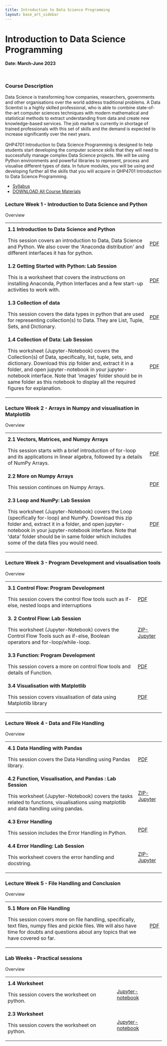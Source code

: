 ```yaml
---
title: Introduction to Data Science Programming
layout: base_art_sidebar
---
```


# Introduction to Data Science Programming
**Date: March-June 2023**


<br>
<div class="panel panel-collapsable is-expanded">
    <div class="panel-heading">
        <h3>Course Description</h3>
            <span class="panel-collapsable-trigger"></span>
        </div>
    <div class="panel-content" style="display: block;">
        <p>Data Science is transforming how companies, researchers, governments and other organisations over the world address traditional problems. A Data Scientist is a highly skilled professional, who is able to combine state-of-the-art computer sciences techniques with modern mathematical and statistical methods to extract understanding from data and create new knowledge-based services. The job market is currently in shortage of trained professionals with this set of skills and the demand is expected to increase significantly over the next years.
        <br><br>
        QHP4701 Introduction to Data Science Programming is designed to help students start developing the computer science skills that they will need to successfully manage complex Data Science projects. We will be using Python environments and powerful libraries to represent, process and visualise different types of data. In future modules, you will be using and developing further all the skills that you will acquire in QHP4701 Introduction to Data Science Programming.
        </p>
        <ul>
            <li><a href="" target="_blank">Syllabus</a></li>
            <li><a href="">DOWNLOAD All Course Materials</a></li>
        </ul>
        </div>
    </div>



<div class="panel panel-collapsable ">
    <div class="panel-heading">
        <h3>Lecture Week 1 - Introduction to Data Science and Python</h3>
        <span class="panel-collapsable-trigger"></span>
        </div>
    <div class="panel-content">
        <div class="heading" style="margin-top: 0">
            <p>Overview</p>
        </div>
        <table>
            <tr><th colspan="2"></th></tr>
            <tr>
                <td><b>1.1 Introduction to Data Science and Python</b>
                <p>This session covers an introduction to Data, Data Science and Python. We also cover the 'Anaconda distribution' and different interfaces it has for python.</p>
                </td>
                <td><a href="files/1.1_Introduction_to_Data_Science_and_Python.pdf" target="_blank"><aa class="btn btn-small btn-highlight">PDF</aa></a></td>
            </tr>
            <tr>
                <td><b>1.2 Getting Started with Python: Lab Session</b>
                <p>This is a worksheet that covers the instructions on installing Anaconda, Python Interfaces and a few start-up activities to work with.</p>
                </td>
                <td><a href="files/1.2_Getting_Started_with_Python.pdf" target="_blank"><aa class="btn btn-small btn-highlight">PDF</aa></a></td>
            </tr>
            <tr>
                <td><b>1.3 Collection of data</b>
                <p>This session covers the data types in python that are used for representing collection(s) to Data. They are List, Tuple, Sets, and Dictionary. </p>
                </td>
                <td><a href="files/1.3_Collection_of_data.pdf" target="_blank"><aa class="btn btn-small btn-highlight">PDF</aa></a></td>
            </tr>
            <tr>
                <td><b>1.4 Collection of Data: Lab Session</b>
                <p>This worksheet (Jupyter-Notebook) covers the Collection(s) of  Data, specifically, list, tuple, sets, and dictionary. Download this zip folder and, extract it in a folder,  and open jupyter-notebook in your jupyter-notebook interface. Note that 'images' folder should be in same folder as this notebook to display all the required figures for explanation.</p>
                </td>
                <td><a href="#.pdf" target="_blank"><aa class="btn btn-small btn-highlight">PDF</aa></a></td>
            </tr>
            </table>
        </div>
    </div>


<div class="panel panel-collapsable ">
    <div class="panel-heading">
        <h3>Lecture Week 2 - Arrays in Numpy and visualisation in Matplotlib</h3>
        <span class="panel-collapsable-trigger"></span>
        </div>
    <div class="panel-content">
        <div class="heading" style="margin-top: 0">
            <p>Overview</p>
        </div>
        <table>
            <tr><th colspan="2"></th></tr>
            <tr>
                <td><b>2.1 Vectors, Matrices, and Numpy Arrays</b>
                <p>This session starts with a brief introduction of for-loop and its applications in linear algebra, followed by a details of NumPy Arrays.</p>
                </td>
                <td><a href="files/2.1_Vectors_Matrices_Numpy_Arrays.pdf" target="_blank" ><aa class="btn btn-small btn-highlight">PDF</aa></a></td>
            </tr>
            <tr>
                <td><b>2.2 More on Numpy Arrays</b>
                <p>This session continues on Numpy Arrays.</p>
                </td>
                <td><a href="files/2.2_More_on_Numpy_Arrays.pdf" target="_blank"><aa class="btn btn-small btn-highlight">PDF</aa></a></td>
            </tr>
            <tr>
                <td><b>2.3 Loop and NumPy: Lab Session</b>
                <p>This worksheet (Jupyter-Notebook) covers the Loop (specifically for-loop) and NumPy. Download this zip folder and, extract it in a folder,  and open jupyter-notebook in your jupyter-notebook interface. Note that 'data' folder should be in same folder which includes some of the data files you would need.</p>
                </td>
                <td><a href="#.pdf" target="_blank"><aa class="btn btn-small btn-highlight">PDF</aa></a></td>
            </tr>
            </table>
        </div>
    </div>
<div class="panel panel-collapsable ">
    <div class="panel-heading">
        <h3>Lecture Week 3 - Program Development and visualisation tools</h3>
        <span class="panel-collapsable-trigger"></span>
        </div>
    <div class="panel-content">
        <div class="heading" style="margin-top: 0">
            <p>Overview</p>
        </div>
        <table>
            <tr><th colspan="2"></th></tr>
            <tr>
                <td><b>3.1 Control Flow: Program Development</b>
                <p>This session covers the control flow tools such as if-else, nested loops and interruptions</p>
                </td>
                <td><a href="files/3.1_Control_Flow_Program_Development.pdf" target="_blank"> <aa class="btn btn-small btn-highlight">PDF</aa></a></td>
            </tr>
            <tr>
                <td><b>3. 2 Control Flow: Lab Session</b>
                <p>This worksheet (Jupyter-Notebook) covers the Control Flow Tools such as if-else, Boolean operators and for-loop/while-loop.</p>
                </td>
                <td><a href="#.zip" target="_blank"><aa class="btn btn-small btn-highlight">ZIP-Jupyter</aa></a></td>
            </tr>
            <tr>
                <td><b>3.3 Function: Program Development</b>
                <p>This session covers a more on control flow tools and details of Function.</p>
                </td>
                <td><a href="files/3.3_Function_Program_Development.pdf" target="_blank"><aa class="btn btn-small btn-highlight">PDF</aa></a></td>
            </tr>
            <tr>
                <td><b>3.4 Visualisation with Matplotlib</b>
                <p>This session covers visualisation of data using Matplotlib library</p>
                </td>
                <td><a href="files/3.4_Visualisation_with_Matplotlib.pdf" target="_blank" ><aa class="btn btn-small btn-highlight">PDF</aa></a></td>
            </tr>
            </table>
        </div>
    </div>

<div class="panel panel-collapsable ">
    <div class="panel-heading">
        <h3>Lecture Week 4 - Data and File Handling</h3>
        <span class="panel-collapsable-trigger"></span>
        </div>
    <div class="panel-content">
        <div class="heading" style="margin-top: 0">
            <p>Overview</p>
        </div>
        <table>
            <tr><th colspan="2"></th></tr>
            <tr>
                <td><b>4.1 Data Handling with Pandas</b>
                <p>This session covers the Data Handling using Pandas library.</p>
                </td>
                <td><a href="files/4.1_Data_Handling_with_Pandas.pdf" target="_blank"><aa class="btn btn-small btn-highlight">PDF</aa></a></td>
            </tr>
            <tr>
                <td><b>4.2 Function, Visualisation, and Pandas : Lab Session</b>
                <p>This worksheet (Jupyter-Notebook) covers the tasks related to functions, visualisations using matplotlib and data handling using pandas. </p>
                </td>
                <td><a href="#.zip" target="_blank"><aa class="btn btn-small btn-highlight">ZIP-Jupyter</aa></a></td>
            </tr>
            <tr>
                <td><b>4.3 Error Handling</b>
                <p>This session includes the Error Handling in Python.</p>
                </td>
                <td><a href="files/4.3_Error_Handling.pdf" target="_blank"><aa class="btn btn-small btn-highlight">PDF</aa></a></td>
            </tr>
            <tr>
                <td><b>4.4 Error Handling: Lab Session</b>
                <p>This worksheet covers the error handling and docstring.</p>
                </td>
                <td><a href="#.zip" target="_blank"><aa class="btn btn-small btn-highlight">ZIP-Jupyter</aa></a></td>
            </tr>
            </table>
        </div>
    </div>
<div class="panel panel-collapsable ">
    <div class="panel-heading">
        <h3>Lecture Week 5 - File Handling and Conclusion</h3>
        <span class="panel-collapsable-trigger"></span>
        </div>
    <div class="panel-content">
        <div class="heading" style="margin-top: 0">
            <p>Overview</p>
        </div>
        <table>
            <tr><th colspan="2"></th></tr>
            <tr>
                <td><b>5.1 More on File Handling</b>
                <p>This session covers more on file handling, specifically, text files, numpy files and pickle files. We will also have time for doubts and questions about any topics that we have covered so far.</p>
                </td>
                <td><a href="files/5.1_More_on_File_Handling.pdf" target="_blank"><aa class="btn btn-small btn-highlight">PDF</aa></a></td>
            </tr>
            </table>
        </div>
    </div>

<div class="panel panel-collapsable ">
    <div class="panel-heading">
        <h3>Lab Weeks - Practical sessions </h3>
        <span class="panel-collapsable-trigger"></span>
        </div>
    <div class="panel-content">
        <div class="heading" style="margin-top: 0">
            <p>Overview</p>
        </div>
        <table>
            <tr><th colspan="2"></th></tr>
            <tr>
                <td><b>1.4 Worksheet</b>
                <p>This session covers the worksheet on python.</p>
                </td>
                <td><a href="#.pdf" target="_blank"><aa class="btn btn-small btn-highlight">Jupyter-notebook</aa></a></td>
            </tr>
            <tr>
                <td><b>2.3 Worksheet</b>
                <p>This session covers the worksheet on python.</p>
                </td>
                <td><a href="#.pdf" target="_blank"><aa class="btn btn-small btn-highlight">
                Jupyter-notebook</aa></a></td>
            </tr>
            </table>
        </div>
    </div>

<div class="row">
<div class='col-66'>
</div>
</div>

